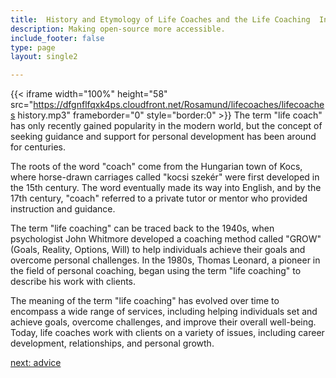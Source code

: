 ```yaml
---
title:  History and Etymology of Life Coaches and the Life Coaching  Industry
description: Making open-source more accessible.
include_footer: false
type: page
layout: single2

---
```


{{< iframe width="100%" height="58" src="https://dfgnflfqxk4ps.cloudfront.net/Rosamund/lifecoaches/lifecoaches history.mp3" frameborder="0" style="border:0" >}}
The term "life coach" has only recently gained popularity in the modern world, but the concept of seeking guidance and support for personal development has been around for centuries.

The roots of the word "coach" come from the Hungarian town of Kocs, where horse-drawn carriages called "kocsi szekér" were first developed in the 15th century. The word eventually made its way into English, and by the 17th century, "coach" referred to a private tutor or mentor who provided instruction and guidance.

The term "life coaching" can be traced back to the 1940s, when psychologist John Whitmore developed a coaching method called "GROW" (Goals, Reality, Options, Will) to help individuals achieve their goals and overcome personal challenges. In the 1980s, Thomas Leonard, a pioneer in the field of personal coaching, began using the term "life coaching" to describe his work with clients.

The meaning of the term "life coaching" has evolved over time to encompass a wide range of services, including helping individuals set and achieve goals, overcome challenges, and improve their overall well-being. Today, life coaches work with clients on a variety of issues, including career development, relationships, and personal growth.


<a href="https://workdojos.com/lifecoaches/advice">next: advice</a>

